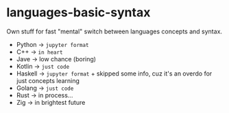 # languages-basic-syntax
Own stuff for fast "mental" switch between languages concepts and syntax.

- Python  -> `jupyter format`
- C++     -> `in heart`
- Jave    -> low chance (boring)
- Kotlin  -> `just code`
- Haskell -> `jupyter format` + skipped some info, cuz it's an overdo for just concepts learning
- Golang  -> `just code`
- Rust    -> in process...
- Zig     -> in brightest future
